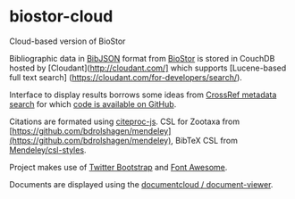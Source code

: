 biostor-cloud
=============

Cloud-based version of BioStor

Bibliographic data in [BibJSON](http://www.bibjson.org/) format from [BioStor](http://biostor.org) is stored in CouchDB hosted by [Cloudant](http://cloudant.com/] which supports [Lucene-based full text search] (https://cloudant.com/for-developers/search/).

Interface to display results borrows some ideas from [CrossRef metadata search](http://search.labs.crossref.org/) for which [code is available on GitHub](https://github.com/CrossRef/cr-search).

Citations are formated using [citeproc-js](https://bitbucket.org/fbennett/citeproc-js). CSL for Zootaxa from [https://github.com/bdrolshagen/mendeley](https://github.com/bdrolshagen/mendeley), BibTeX CSL from [Mendeley/csl-styles](https://github.com/Mendeley/csl-styles).

Project makes use of [Twitter Bootstrap](http://twitter.github.com/bootstrap/) and [Font Awesome](http://fortawesome.github.com/Font-Awesome/).

Documents are displayed using the [documentcloud / document-viewer](https://github.com/documentcloud/document-viewer).

